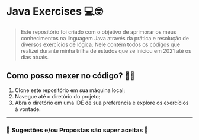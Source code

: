  # Java Exercises 💻🤓
> Este repositório foi criado com o objetivo de aprimorar os meus conhecimentos na linguagem Java através da prática e resolução de diversos exercícios de lógica. Nele contém todos os códigos que realizei durante minha trilha de estudos que se iniciou em 2021 até os dias atuais. 


## Como posso mexer no código? 🤯🤯

 1. Clone este repositório em sua máquina local;
 2. Navegue até o diretório do projeto;
 3. Abra o diretório em uma IDE de sua preferencia e explore os exercícios à vontade.

<hr> 

### 🚨 Sugestões e/ou Propostas são super aceitas 🤙
